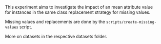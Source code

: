 This experiment aims to investigate the impact of an mean attribute value for instances in the same class replacement strategy for missing values. 

Missing values and replacements are done by the `scripts/create-missing-values` script. 

More on datasets in the respective datasets folder.
